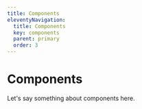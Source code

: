 ```yaml
---
title: Components
eleventyNavigation:
  title: Components
  key: components
  parent: primary
  order: 3
---
```


# Components

Let's say something about components here.
